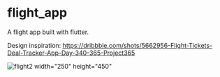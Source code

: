 # flight_app

A flight app built with flutter.

Design inspiration: https://dribbble.com/shots/5662956-Flight-Tickets-Deal-Tracker-App-Day-340-365-Project365



![flight2](https://user-images.githubusercontent.com/44390350/112883776-3c9c6300-90be-11eb-98d1-ba5bdcf68533.gif) width="250" height="450"

